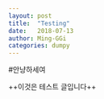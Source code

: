 ```yaml
---
layout: post
title:  "Testing"
date:   2018-07-13
author: Ming-GGi
categories: dumpy
---
```


#안냥하세여

++이것은 테스트 글입니다++
